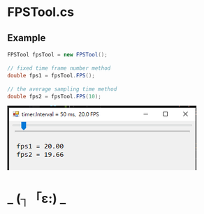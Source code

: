 

# FPSTool.cs

## Example

```c#
FPSTool fpsTool = new FPSTool();
```

```c#
// fixed time frame number method
double fps1 = fpsTool.FPS();
```

```c#
// the average sampling time method
double fps2 = fpsTool.FPS(10);
```



![image-20201217142144270](pic/readme/image-20201217142144270.png)

# _ (┐「ε:) _

